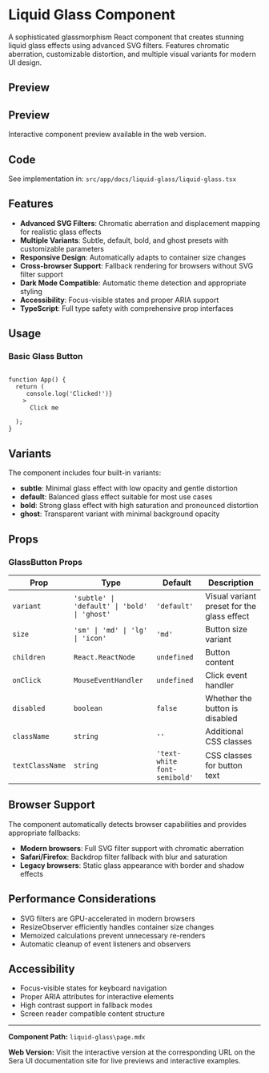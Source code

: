 # Liquid Glass Component

A sophisticated glassmorphism React component that creates stunning liquid glass effects using advanced SVG filters. Features chromatic aberration, customizable distortion, and multiple visual variants for modern UI design.

## Preview

## Preview

Interactive component preview available in the web version.

## Code

See implementation in: `src/app/docs/liquid-glass/liquid-glass.tsx`

## Features

- **Advanced SVG Filters**: Chromatic aberration and displacement mapping for realistic glass effects
- **Multiple Variants**: Subtle, default, bold, and ghost presets with customizable parameters
- **Responsive Design**: Automatically adapts to container size changes
- **Cross-browser Support**: Fallback rendering for browsers without SVG filter support
- **Dark Mode Compatible**: Automatic theme detection and appropriate styling
- **Accessibility**: Focus-visible states and proper ARIA support
- **TypeScript**: Full type safety with comprehensive prop interfaces

## Usage

### Basic Glass Button

```tsx

function App() {
  return (
     console.log('Clicked!')}
    >
      Click me
    
  );
}
```

## Variants

The component includes four built-in variants:

- **subtle**: Minimal glass effect with low opacity and gentle distortion
- **default**: Balanced glass effect suitable for most use cases
- **bold**: Strong glass effect with high saturation and pronounced distortion
- **ghost**: Transparent variant with minimal background opacity

## Props

### GlassButton Props

| Prop | Type | Default | Description |
|------|------|---------|-------------|
| `variant` | `'subtle' \| 'default' \| 'bold' \| 'ghost'` | `'default'` | Visual variant preset for the glass effect |
| `size` | `'sm' \| 'md' \| 'lg' \| 'icon'` | `'md'` | Button size variant |
| `children` | `React.ReactNode` | `undefined` | Button content |
| `onClick` | `MouseEventHandler` | `undefined` | Click event handler |
| `disabled` | `boolean` | `false` | Whether the button is disabled |
| `className` | `string` | `''` | Additional CSS classes |
| `textClassName` | `string` | `'text-white font-semibold'` | CSS classes for button text |

## Browser Support

The component automatically detects browser capabilities and provides appropriate fallbacks:

- **Modern browsers**: Full SVG filter support with chromatic aberration
- **Safari/Firefox**: Backdrop filter fallback with blur and saturation
- **Legacy browsers**: Static glass appearance with border and shadow effects

## Performance Considerations

- SVG filters are GPU-accelerated in modern browsers
- ResizeObserver efficiently handles container size changes
- Memoized calculations prevent unnecessary re-renders
- Automatic cleanup of event listeners and observers

## Accessibility

- Focus-visible states for keyboard navigation
- Proper ARIA attributes for interactive elements
- High contrast support in fallback modes
- Screen reader compatible content structure

---

**Component Path:** `liquid-glass\page.mdx`

**Web Version:** Visit the interactive version at the corresponding URL on the Sera UI documentation site for live previews and interactive examples.
